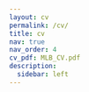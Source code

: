 ```yaml
---
layout: cv
permalink: /cv/
title: cv
nav: true
nav_order: 4
cv_pdf: MLB_CV.pdf
description: 
  sidebar: left
---
```

